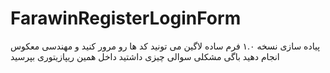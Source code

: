 # FarawinRegisterLoginForm
پیاده سازی نسخه ۱.۰ فرم ساده لاگین
می تونید کد ها رو مرور کنید و مهندسی معکوس انجام دهید
باگی مشکلی سوالی چیزی داشتید داخل همین ریپازیتوری بپرسید
